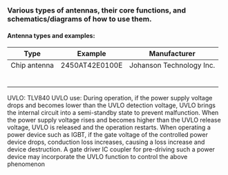 ### Various types of antennas, their core functions, and schematics/diagrams of how to use them. 



#### Antenna types and examples:
| Type      |  Example | Manufacturer |
|-----------|----------|---------------|
| Chip antenna | 2450AT42E0100E | Johanson Technology Inc. |
| | | |
| | | |
| | | |
| | | |
| | | |
| | | |




UVLO: TLV840
UVLO use: During operation, if the power supply voltage drops and becomes lower than the UVLO detection voltage, UVLO brings the internal circuit into a semi-standby state to prevent malfunction. When the power supply voltage rises and becomes higher than the UVLO release voltage, UVLO is released and the operation restarts.
When operating a power device such as IGBT, if the gate voltage of the controlled power device drops, conduction loss increases, causing a loss increase and device destruction. A gate driver IC coupler for pre-driving such a power device may incorporate the UVLO function to control the above phenomenon
